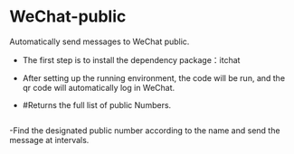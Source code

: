 # WeChat-public
Automatically send messages to WeChat public.

- The first step is to install the dependency package：itchat

- After setting up the running environment, the code will be run, and the qr code will automatically log in WeChat.

- #Returns the full list of public Numbers.
```mps = itchat.get_mps()
```
-Find the designated public number according to the name and send the message at intervals.

